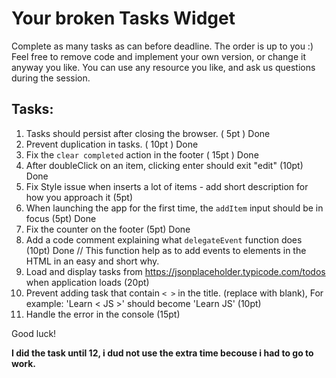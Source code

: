 # Your broken Tasks Widget
Complete as many tasks as can before deadline.
The order is up to you :)
Feel free to remove code and implement your own version, or change it anyway you like.
You can use any resource you like, and ask us questions during the session. 

## Tasks:
1.  Tasks should persist after closing the browser. ( 5pt ) Done
2.  Prevent duplication in tasks. ( 10pt ) Done
3.  Fix the `clear completed` action in the footer ( 15pt ) Done
4.  After doubleClick on an item, clicking enter should exit "edit" (10pt) Done
5.  Fix Style issue when inserts a lot of items - add short description for how you approach it (5pt)
6.  When launching the app for the first time, the `addItem` input should be in focus (5pt) Done
7.  Fix the counter on the footer (5pt) Done
8.  Add a code comment explaining what `delegateEvent` function does (10pt) Done
//  This function help as to add events to elements in the HTML in an easy and short why. 
9.  Load and display tasks from https://jsonplaceholder.typicode.com/todos when application loads (20pt)
10. Prevent adding task that contain `< >` in the title. (replace with blank), For example: 'Learn < JS >' should become 'Learn JS' (10pt) 
11. Handle the error in the console (15pt)

Good luck! 


**I did the task until 12, i dud not use the extra time becouse i had to go to work.**
